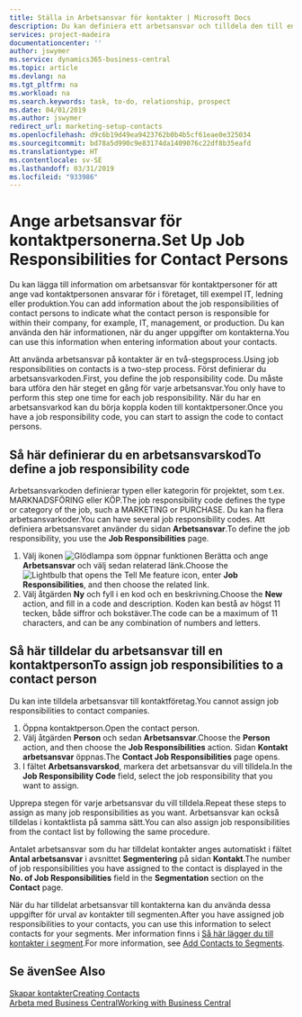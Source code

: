```yaml
---
title: Ställa in Arbetsansvar för kontakter | Microsoft Docs
description: Du kan definiera ett arbetsansvar och tilldela den till en kontakt för att ange vilka aktiviteter som kontakten ansvarar för i företaget, till exempel IT- eller produktionsorder.
services: project-madeira
documentationcenter: ''
author: jswymer
ms.service: dynamics365-business-central
ms.topic: article
ms.devlang: na
ms.tgt_pltfrm: na
ms.workload: na
ms.search.keywords: task, to-do, relationship, prospect
ms.date: 04/01/2019
ms.author: jswymer
redirect_url: marketing-setup-contacts
ms.openlocfilehash: d9c6b19d49ea9423762b0b4b5cf61eae0e325034
ms.sourcegitcommit: bd78a5d990c9e83174da1409076c22df8b35eafd
ms.translationtype: HT
ms.contentlocale: sv-SE
ms.lasthandoff: 03/31/2019
ms.locfileid: "933986"
---
```

# <a name="set-up-job-responsibilities-for-contact-persons"></a><span data-ttu-id="1aa4c-103">Ange arbetsansvar för kontaktpersonerna.</span><span class="sxs-lookup"><span data-stu-id="1aa4c-103">Set Up Job Responsibilities for Contact Persons</span></span>
<span data-ttu-id="1aa4c-104">Du kan lägga till information om arbetsansvar för kontaktpersoner för att ange vad kontaktpersonen ansvarar för i företaget, till exempel IT, ledning eller produktion.</span><span class="sxs-lookup"><span data-stu-id="1aa4c-104">You can add information about the job responsibilities of contact persons to indicate what the contact person is responsible for within their company, for example, IT, management, or production.</span></span> <span data-ttu-id="1aa4c-105">Du kan använda den här informationen, när du anger uppgifter om kontakterna.</span><span class="sxs-lookup"><span data-stu-id="1aa4c-105">You can use this information when entering information about your contacts.</span></span>

<span data-ttu-id="1aa4c-106">Att använda arbetsansvar på kontakter är en två-stegsprocess.</span><span class="sxs-lookup"><span data-stu-id="1aa4c-106">Using job responsibilities on contacts is a two-step process.</span></span> <span data-ttu-id="1aa4c-107">Först definierar du arbetsansvarkoden.</span><span class="sxs-lookup"><span data-stu-id="1aa4c-107">First, you define the job responsibility code.</span></span> <span data-ttu-id="1aa4c-108">Du måste bara utföra den här steget en gång för varje arbetsansvar.</span><span class="sxs-lookup"><span data-stu-id="1aa4c-108">You only have to perform this step one time for each job responsibility.</span></span> <span data-ttu-id="1aa4c-109">När du har en arbetsansvarkod kan du börja koppla koden till kontaktpersoner.</span><span class="sxs-lookup"><span data-stu-id="1aa4c-109">Once you have a job responsibility code, you can start to assign the code to contact persons.</span></span>

## <a name="to-define-a-job-responsibility-code"></a><span data-ttu-id="1aa4c-110">Så här definierar du en arbetsansvarskod</span><span class="sxs-lookup"><span data-stu-id="1aa4c-110">To define a job responsibility code</span></span>
<span data-ttu-id="1aa4c-111">Arbetsansvarkoden definierar typen eller kategorin för projektet, som t.ex. MARKNADSFÖRING eller KÖP.</span><span class="sxs-lookup"><span data-stu-id="1aa4c-111">The job responsibility code defines the type or category of the job, such a MARKETING or PURCHASE.</span></span> <span data-ttu-id="1aa4c-112">Du kan ha flera arbetsansvarkoder.</span><span class="sxs-lookup"><span data-stu-id="1aa4c-112">You can have several job responsibility codes.</span></span> <span data-ttu-id="1aa4c-113">Att definiera arbetsansvaret använder du sidan **Arbetsansvar**.</span><span class="sxs-lookup"><span data-stu-id="1aa4c-113">To define the job responsibility, you use the **Job Responsibilities** page.</span></span>

1. <span data-ttu-id="1aa4c-114">Välj ikonen ![Glödlampa som öppnar funktionen Berätta](media/ui-search/search_small.png "Berätta vad du vill göra") och ange **Arbetsansvar** och välj sedan relaterad länk.</span><span class="sxs-lookup"><span data-stu-id="1aa4c-114">Choose the ![Lightbulb that opens the Tell Me feature](media/ui-search/search_small.png "Tell me what you want to do") icon, enter **Job Responsibilities**, and then choose the related link.</span></span>
2. <span data-ttu-id="1aa4c-115">Välj åtgärden **Ny** och fyll i en kod och en beskrivning.</span><span class="sxs-lookup"><span data-stu-id="1aa4c-115">Choose the **New** action, and fill in a code and description.</span></span> <span data-ttu-id="1aa4c-116">Koden kan bestå av högst 11 tecken, både siffror och bokstäver.</span><span class="sxs-lookup"><span data-stu-id="1aa4c-116">The code can be a maximum of 11 characters, and can be any combination of numbers and letters.</span></span>

## <a name="to-assign-job-responsibilities-to-a-contact-person"></a><span data-ttu-id="1aa4c-117">Så här tilldelar du arbetsansvar till en kontaktperson</span><span class="sxs-lookup"><span data-stu-id="1aa4c-117">To assign job responsibilities to a contact person</span></span>
<span data-ttu-id="1aa4c-118">Du kan inte tilldela arbetsansvar till kontaktföretag.</span><span class="sxs-lookup"><span data-stu-id="1aa4c-118">You cannot assign job responsibilities to contact companies.</span></span>

1. <span data-ttu-id="1aa4c-119">Öppna kontaktperson.</span><span class="sxs-lookup"><span data-stu-id="1aa4c-119">Open the contact person.</span></span>
2. <span data-ttu-id="1aa4c-120">Välj åtgärden **Person** och sedan **Arbetsansvar**.</span><span class="sxs-lookup"><span data-stu-id="1aa4c-120">Choose the **Person** action, and then choose the **Job Responsibilities** action.</span></span> <span data-ttu-id="1aa4c-121">Sidan **Kontakt arbetsansvar** öppnas.</span><span class="sxs-lookup"><span data-stu-id="1aa4c-121">The **Contact Job Responsibilities** page opens.</span></span>
3. <span data-ttu-id="1aa4c-122">I fältet **Arbetsansvarskod**, markera det arbetsansvar du vill tilldela.</span><span class="sxs-lookup"><span data-stu-id="1aa4c-122">In the **Job Responsibility Code** field, select the job responsibility that you want to assign.</span></span>

<span data-ttu-id="1aa4c-123">Upprepa stegen för varje arbetsansvar du vill tilldela.</span><span class="sxs-lookup"><span data-stu-id="1aa4c-123">Repeat these steps to assign as many job responsibilities as you want.</span></span> <span data-ttu-id="1aa4c-124">Arbetsansvar kan också tilldelas i kontaktlista på samma sätt.</span><span class="sxs-lookup"><span data-stu-id="1aa4c-124">You can also assign job responsibilities from the contact list by following the same procedure.</span></span>

<span data-ttu-id="1aa4c-125">Antalet arbetsansvar som du har tilldelat kontakter anges automatiskt i fältet **Antal arbetsansvar** i avsnittet **Segmentering** på sidan **Kontakt**.</span><span class="sxs-lookup"><span data-stu-id="1aa4c-125">The number of job responsibilities you have assigned to the contact is displayed in the **No. of Job Responsibilities** field in the **Segmentation** section on the **Contact** page.</span></span>

<span data-ttu-id="1aa4c-126">När du har tilldelat arbetsansvar till kontakterna kan du använda dessa uppgifter för urval av kontakter till segmenten.</span><span class="sxs-lookup"><span data-stu-id="1aa4c-126">After you have assigned job responsibilities to your contacts, you can use this information to select contacts for your segments.</span></span> <span data-ttu-id="1aa4c-127">Mer information finns i [Så här lägger du till kontakter i segment](marketing-add-contact-segment.md).</span><span class="sxs-lookup"><span data-stu-id="1aa4c-127">For more information, see [Add Contacts to Segments](marketing-add-contact-segment.md).</span></span>

## <a name="see-also"></a><span data-ttu-id="1aa4c-128">Se även</span><span class="sxs-lookup"><span data-stu-id="1aa4c-128">See Also</span></span>
[<span data-ttu-id="1aa4c-129">Skapar kontakter</span><span class="sxs-lookup"><span data-stu-id="1aa4c-129">Creating Contacts</span></span>](marketing-create-contact-companies.md)  
[<span data-ttu-id="1aa4c-130">Arbeta med Business Central</span><span class="sxs-lookup"><span data-stu-id="1aa4c-130">Working with Business Central</span></span>](ui-work-product.md)
